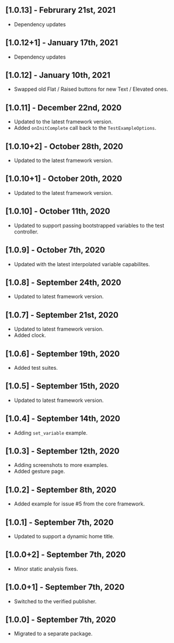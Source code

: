 ## [1.0.13] - Februrary 21st, 2021

* Dependency updates


## [1.0.12+1] - January 17th, 2021

* Dependency updates


## [1.0.12] - January 10th, 2021

* Swapped old Flat / Raised buttons for new Text / Elevated ones.


## [1.0.11] - December 22nd, 2020

* Updated to the latest framework version.
* Added `onInitComplete` call back to the `TestExampleOptions`.


## [1.0.10+2] - October 28th, 2020

* Updated to the latest framework version.


## [1.0.10+1] - October 20th, 2020

* Updated to the latest framework version.


## [1.0.10] - October 11th, 2020

* Updated to support passing bootstrapped variables to the test controller.


## [1.0.9] - October 7th, 2020

* Updated with the latest interpolated variable capabilites.


## [1.0.8] - September 24th, 2020

* Updated to latest framework version.


## [1.0.7] - September 21st, 2020

* Updated to latest framework version.
* Added clock.


## [1.0.6] - September 19th, 2020

* Added test suites.


## [1.0.5] - September 15th, 2020

* Updated to latest framework version.


## [1.0.4] - September 14th, 2020

* Adding `set_variable` example.


## [1.0.3] - September 12th, 2020

* Adding screenshots to more examples.
* Added gesture page.


## [1.0.2] - September 8th, 2020

* Added example for issue #5 from the core framework.


## [1.0.1] - September 7th, 2020

* Updated to support a dynamic home title.


## [1.0.0+2] - September 7th, 2020

* Minor static analysis fixes.


## [1.0.0+1] - September 7th, 2020

* Switched to the verified publisher.


## [1.0.0] - September 7th, 2020

* Migrated to a separate package.
